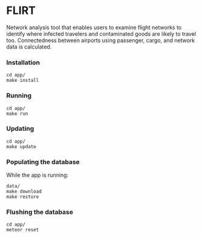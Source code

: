 # FLIRT

Network analysis tool that enables users to examine flight networks to identify where infected travelers and contaminated goods are likely to travel too. Connectedness between airports using passenger, cargo, and network data is calculated.

### Installation

```
cd app/
make install
```

### Running

```
cd app/
make run
```

### Updating

```
cd app/
make update
```

### Populating the database

While the app is running:

```
data/
make download
make restore
```


### Flushing the database

```
cd app/
meteor reset
```
